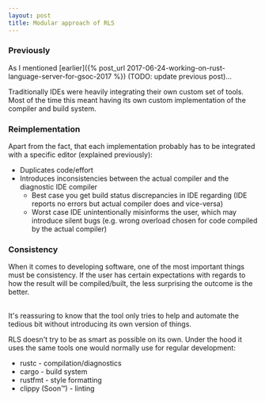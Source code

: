 ```yaml
---
layout: post
title: Modular approach of RLS
---
```


### Previously
As I mentioned [earlier]({% post_url 2017-06-24-working-on-rust-language-server-for-gsoc-2017 %}) (TODO: update previous post)...

Traditionally IDEs were heavily integrating their own custom set of tools. Most of the time this meant having its own custom implementation of the compiler and build system.
### Reimplementation
Apart from the fact, that each implementation probably has to be integrated with a specific editor (explained previously):
* Duplicates code/effort
* Introduces inconsistencies between the actual compiler and the diagnostic IDE compiler
  * Best case you get build status discrepancies in IDE regarding (IDE reports no errors but actual compiler does and vice-versa)
  * Worst case IDE unintentionally misinforms the user, which may introduce silent bugs (e.g. wrong overload chosen for code compiled by the actual compiler)

### Consistency
When it comes to developing software, one of the most important things must be consistency.
If the user has certain expectations with regards to how the result will be compiled/built, the less surprising
the outcome is the better.
<!-- After all noone likes to spend their Friday afternoon playing Sherlock and trying to
investigate why **this** line goes through a certain code path, while *obviously* **that** one doesn't, but it should. -->
<br>
It's reassuring to know that the tool only tries to help and automate the tedious bit without introducing its own version of things.

RLS doesn't try to be as smart as possible on its own. Under the hood it uses the same tools one would normally use for regular development:
* rustc - compilation/diagnostics
* cargo - build system
* rustfmt - style formatting
* clippy (Soon&trade;) - linting